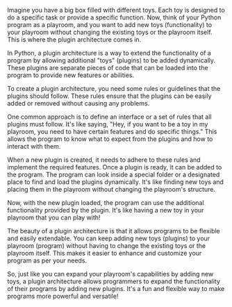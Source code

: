 Imagine you have a big box filled with different toys. Each toy is designed to do a specific task or provide a specific function. Now, think of your Python program as a playroom, and you want to add new toys (functionality) to your playroom without changing the existing toys or the playroom itself. This is where the plugin architecture comes in.

In Python, a plugin architecture is a way to extend the functionality of a program by allowing additional "toys" (plugins) to be added dynamically. These plugins are separate pieces of code that can be loaded into the program to provide new features or abilities.

To create a plugin architecture, you need some rules or guidelines that the plugins should follow. These rules ensure that the plugins can be easily added or removed without causing any problems.

One common approach is to define an interface or a set of rules that all plugins must follow. It's like saying, "Hey, if you want to be a toy in my playroom, you need to have certain features and do specific things." This allows the program to know what to expect from the plugins and how to interact with them.

When a new plugin is created, it needs to adhere to these rules and implement the required features. Once a plugin is ready, it can be added to the program. The program can look inside a special folder or a designated place to find and load the plugins dynamically. It's like finding new toys and placing them in the playroom without changing the playroom's structure.

Now, with the new plugin loaded, the program can use the additional functionality provided by the plugin. It's like having a new toy in your playroom that you can play with!

The beauty of a plugin architecture is that it allows programs to be flexible and easily extendable. You can keep adding new toys (plugins) to your playroom (program) without having to change the existing toys or the playroom itself. This makes it easier to enhance and customize your program as per your needs.

So, just like you can expand your playroom's capabilities by adding new toys, a plugin architecture allows programmers to expand the functionality of their programs by adding new plugins. It's a fun and flexible way to make programs more powerful and versatile!